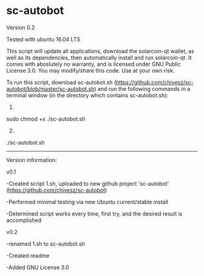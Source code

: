# sc-autobot
Version 0.2

Tested with ubuntu 16.04 LTS

This script will update all applications, download the solarcoin-qt wallet, as well as its dependencies, then automatically install and run solarcoin-qt. It comes with aboslutely no warranty, and is licensed under GNU Public License 3.0. You may modify/share this code. Use at your own risk.


To run this script, download sc-autobot.sh (https://github.com/chivesz/sc-autobot/blob/master/sc-autobot.sh) and run the following commands in a terminal window (in the directory which contains sc-autobot.sh):

1.
sudo chmod +x ./sc-autobot.sh

2.
./sc-autobot.sh


_____________________________________________________________________

Version information:

v0.1

-Created script 1.sh, uploaded to new github project 'sc-autobot' (https://github.com/chivesz/sc-autobot)

-Performed minimal testing via new Ubuntu current/stable install

-Determined script works every time, first try, and the desired result is accomplished

v0.2

-renamed 1.sh to sc-autobot.sh

-Created readme

-Added GNU License 3.0
